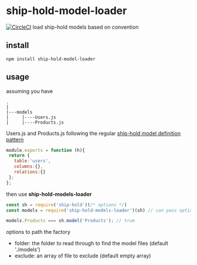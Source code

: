 # ship-hold-model-loader

[![CircleCI](https://circleci.com/gh/zorro-del-caribe/ship-hold-models-loader.svg?style=svg)](https://circleci.com/gh/zorro-del-caribe/ship-hold-models-loader)
load ship-hold models based on convention

## install

``npm install ship-hold-model-loader``

## usage

assuming you have

```
.
|
|---models
|     |----Users.js
|     |----Products.js

```

Users.js and Products.js following the regular [ship-hold model definition pattern](https://github.com/zorro-del-caribe/ship-hold#models)

```javascript
module.exports = function (h){
 return {
   table:'users',
   columns:{},
   relations:{}
 };
};
```

then use **ship-hold-models-loader**
 
 ```javascript
 const sh = require('ship-hold')(/* options */)
 const models = require('ship-hold-models-loader')(sh) // can pass options here
 
 models.Products === sh.model('Products'); // true
 
 ```
 
 options to path the factory
 
 * folder: the folder to read through to find the model files (default './models')
 * exclude: an array of file to exclude (default empty array)

